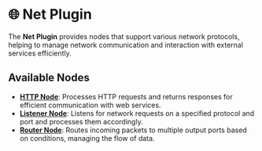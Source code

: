 # 🌐 Net Plugin

The **Net Plugin** provides nodes that support various network protocols, helping to manage network communication and
interaction with external services efficiently.

## Available Nodes

- **[HTTP Node](./docs/http_node.md)**: Processes HTTP requests and returns responses for efficient communication with
  web services.
- **[Listener Node](./docs/listener_node.md)**: Listens for network requests on a specified protocol and port and
  processes them accordingly.
- **[Router Node](./docs/router_node.md)**: Routes incoming packets to multiple output ports based on conditions,
  managing the flow of data.
